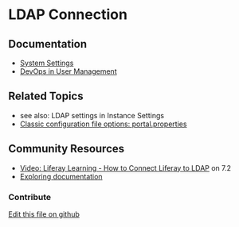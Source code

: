# LDAP Connection

## Documentation

* [System Settings](https://learn.liferay.com/dxp/7.x/en/system-administration/configuring-liferay/system-settings.html)
* [DevOps in User Management](https://learn.liferay.com/dxp/7.x/en/users-and-permissions/devops.html)

## Related Topics

* see also: LDAP settings in Instance Settings
* [Classic configuration file options: portal.properties](https://docs.liferay.com/portal/7.3-latest/propertiesdoc/portal.properties.html)

## Community Resources

* [Video: Liferay Learning - How to Connect Liferay to LDAP](https://www.youtube.com/watch?v=UTqZHwjQLIc) on 7.2
* [Exploring documentation](https://liferay.dev/blogs/-/blogs/exploring-documentation)

### Contribute

[Edit this file on github](https://github.com/olafk/controlpanel-documentation-docs/blob/master/md/73en/com_liferay_configuration_admin_web_portlet_SystemSettingsPortlet/com.liferay.portal.security.ldap.configuration.SystemLDAPConfiguration.md)
